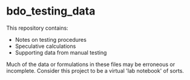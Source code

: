 # bdo_testing_data

This repository contains:
* Notes on testing procedures
* Speculative calculations
* Supporting data from manual testing

Much of the data or formulations in these files may be erroneous or incomplete. Consider this project to be a virtual 'lab notebook' of sorts.
